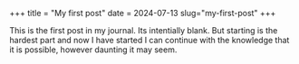 +++
title = "My first post"
date = 2024-07-13
slug="my-first-post"
+++

This is the first post in my journal. Its intentially blank. But starting is the hardest part and now I have started I can continue with the knowledge that it is possible, however daunting it may seem.


